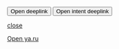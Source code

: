 <script>
function openTransferNspkDeeplink() {
    window.open("bank100000000150://qr.nspk.ru/AD10006TH9FATFTH9S2BC4T25BHS7F6E?type=02&bank=100000000078&sum=826241&cur=RUB&crc=FC9C")    
}
function openIntentDeeplink() {
    window.open("yandexbank://deeplink/intent?url=https%3A%2F%2Fcare.yandex.ru%2Fgo%2Fmarketplace%2Finsapp%3Futm_source%3Dpay%26utm_medium%3Dscanner_control%26utm_campaign%3Dpay_scanner_control_osago")    
}
</script>

<button onclick="openTransferNspkDeeplink()">Open deeplink</button>
<button onclick="openIntentDeeplink()">Open intent deeplink</button>

<a href="javascript:close();">close</a>

<a href="https://ya.ru">Open ya.ru</a>
